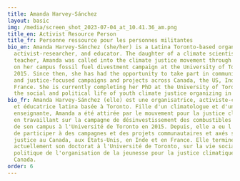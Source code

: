 ```yaml
---
title: Amanda Harvey-Sánchez
layout: basic
img: /media/screen_shot_2023-07-04_at_10.41.36_am.png
title_en: Activist Resource Person
title_fr: Personne ressource pour les personnes militantes
bio_en: Amanda Harvey-Sánchez (she/her) is a Latina Toronto-based organizer,
  activist-researcher, and educator. The daughter of a climate scientist and a
  teacher, Amanda was called into the climate justice movement through working
  on her campus fossil fuel divestment campaign at the University of Toronto in
  2015. Since then, she has had the opportunity to take part in community-based
  and justice-focused campaigns and projects across Canada, the US, India, and
  France. She is currently completing her PhD at the University of Toronto, on
  the social and political life of youth climate justice organizing in Canada.
bio_fr: Amanda Harvey-Sánchez (elle) est une organisatrice, activiste-chercheuse
  et éducatrice latina basée à Toronto. Fille d'un climatologue et d'une
  enseignante, Amanda a été attirée par le mouvement pour la justice climatique
  en travaillant sur la campagne de désinvestissement des combustibles fossiles
  de son campus à l'Université de Toronto en 2015. Depuis, elle a eu l'occasion
  de participer à des campagnes et des projets communautaires et axés sur la
  justice au Canada, aux États-Unis, en Inde et en France. Elle termine
  actuellement son doctorat à l'Université de Toronto, sur la vie sociale et
  politique de l'organisation de la jeunesse pour la justice climatique au
  Canada.
order: 6
---
```

